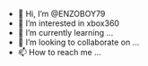 - 👋 Hi, I’m @ENZOBOY79
- 👀 I’m interested in xbox360
- 🌱 I’m currently learning ...
- 💞️ I’m looking to collaborate on ...
- 📫 How to reach me ...

<!---
ENZOBOY79/ENZOBOY79 is a ✨ special ✨ repository because its `README.md` (this file) appears on your GitHub profile.
You can click the Preview link to take a look at your changes.
--->
